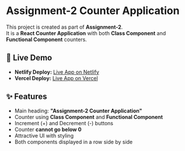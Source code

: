 # Assignment-2 Counter Application

This project is created as part of **Assignment-2**.  
It is a **React Counter Application** with both **Class Component** and **Functional Component** counters.

## 🚀 Live Demo

- **Netlify Deploy:** [Live App on Netlify](https://react-counter-tutedude.netlify.app/)  
- **Vercel Deploy:** [Live App on Vercel](https://react-counter-app-tutedude.vercel.app/)  

## ✨ Features
- Main heading: **"Assignment-2 Counter Application"**
- Counter using **Class Component** and **Functional Component**
- Increment (+) and Decrement (-) buttons
- Counter **cannot go below 0**
- Attractive UI with styling
- Both components displayed in a row side by side
